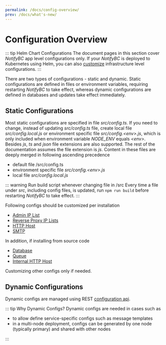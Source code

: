 ```yaml
---
permalink: /docs/config-overview/
prev: /docs/what's-new/
---
```


# Configuration Overview

::: tip Helm Chart Configurations
The document pages in this section cover _NotifyBC_ app level configurations only.
If your _NotifyBC_ is deployed to Kubernetes using Helm, you can also [customize](../getting-started/installation.md#customizations) infrastructure level configurations.
:::

There are two types of configurations - static and dynamic. Static configurations are defined in files or environment variables, requiring restarting _NotifyBC_ to take effect, whereas dynamic configurations are defined in databases and updates take effect immediately.

## Static Configurations

Most static configurations are specified in file _src/config.ts_. If you need to change, instead of updating _src/config.ts_ file, create local file _src/config.local.js_ or environment specific file _src/config.\<env\>.js_, which is only included when environment variable _NODE_ENV_ equals _\<env\>_. Besides _js_, _ts_ and _json_ file extensions are also supported. The rest of the documentation assumes the file extension is _js_. Content in these files are deeply merged in following ascending precedence

- default file /src/config.ts
- environment specific file _src/config.\<env\>.js_
- local file _src/config.local.js_

::: warning Run build script whenever changing file in /src
Every time a file under _src_, including config files, is updated, run `npm run build` before restarting _NotifyBC_ to take effect.
:::

Following configs should be customized per installation

- [Admin IP List](../config/adminIpList.md)
- [Reverse Proxy IP Lists](../config/reverseProxyIpLists.md)
- [HTTP Host](../config/httpHost.md)
- [SMTP](../config/email.md#smtp)

In addition, if installing from source code

- [Database](../config/database.md)
- [Queue](./queue.md)
- [Internal HTTP Host](../config/internalHttpHost.md)

Customizing other configs only if needed.

## Dynamic Configurations

Dynamic configs are managed using REST [configuration api](../api-config/).

::: tip Why Dynamic Configs?
Dynamic configs are needed in cases such as

- to allow define service-specific configs such as message templates
- in a multi-node deployment, configs can be generated by one node (typically primary) and shared with other nodes

:::

